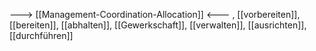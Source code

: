 ---> [[Management-Coordination-Allocation]] <---
, [[vorbereiten]], [[bereiten]], [[abhalten]], [[Gewerkschaft]], [[verwalten]], [[ausrichten]], [[durchführen]]